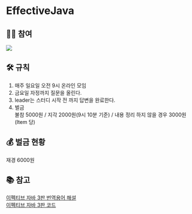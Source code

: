 # EffectiveJava

## 👯‍♂️ 참여
<a href="https://github.com/AskMePlz/EffectiveJava/graphs/contributors">
  <img src="https://contrib.rocks/image?repo=AskMePlz/EffectiveJava" />
</a>

## 🛠 규칙
1. 매주 일요일 오전 9시 온라인 모임
2. 금요일 자정까지 질문을 올린다.
3. leader는 스터디 시작 전 까지 답변을 완료한다.
4. 벌금 <br>
불참 5000원 / 지각 2000원(9시 10분 기준) / 내용 정리 하지 않을 경우 3000원(Item 당)

## 💰 벌금 현황
재경 6000원

## 📚 참고
<a href="https://docs.google.com/document/d/1Nw-_FJKre9x7Uy6DZ0NuAFyYUCjBPCpINxqrP0JFuXk/edit#heading=h.cu6p5now8aia">
이펙티브 자바 3판 번역용어 해설
</a>
<br>
<a href="https://github.com/WegraLee/effective-java-3e-source-code">
이펙티브 자바 3판 코드
</a>
